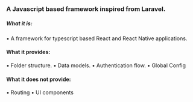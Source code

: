 ### A Javascript based framework inspired from Laravel.

##### What it is:

• A framework for typescript based React and React Native applications.

#### What it provides:

• Folder structure.
• Data models.
• Authentication flow.
• Global Config

#### What it does not provide:

• Routing
• UI components
